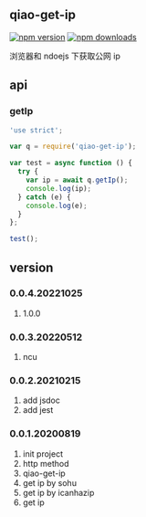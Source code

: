 ## qiao-get-ip

[![npm version](https://img.shields.io/npm/v/qiao-get-ip.svg?style=flat-square)](https://www.npmjs.org/package/qiao-get-ip)
[![npm downloads](https://img.shields.io/npm/dm/qiao-get-ip.svg?style=flat-square)](https://npm-stat.com/charts.html?package=qiao-get-ip)

浏览器和 ndoejs 下获取公网 ip

## api

### getIp

```javascript
'use strict';

var q = require('qiao-get-ip');

var test = async function () {
  try {
    var ip = await q.getIp();
    console.log(ip);
  } catch (e) {
    console.log(e);
  }
};

test();
```

## version

### 0.0.4.20221025

1. 1.0.0

### 0.0.3.20220512

1. ncu

### 0.0.2.20210215

1. add jsdoc
2. add jest

### 0.0.1.20200819

1. init project
2. http method
3. qiao-get-ip
4. get ip by sohu
5. get ip by icanhazip
6. get ip
